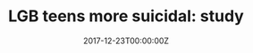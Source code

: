 ---
date: '2017-12-23T00:00:00Z'
external_link: https://web.archive.org/web/20210616050729/https://www.washingtonblade.com/2017/12/23/lgb-teens-suicidal-study/
image:
  focal_point: Smart
original_link: https://www.washingtonblade.com/2017/12/23/lgb-teens-suicidal-study/
summary: For many trans folks, the gender transition process is lifelong and never-ending!
  When we view gender on a continuum, we can recognize a galaxy of gender journeys
  that a person can take. I came out to my family and friends as a non-binary trans
  man, using "he" pronouns and physically transitioning. Since physically transitioning
  seven years ago, Ive passed as male about 90% of the time. I decided to physically
  transition after weighing my options based on the information that I gathered, the
  changes that I wanted, and my financial budget.
title: 'LGB teens more suicidal: study'
---
